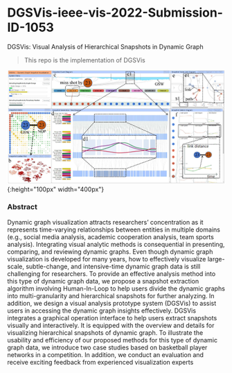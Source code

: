 # DGSVis-ieee-vis-2022-Submission-ID-1053
DGSVis: Visual Analysis of Hierarchical Snapshots in Dynamic Graph
> This repo is the implementation of DGSVis

![image](https://github.com/BaofengChang/DGSVis/raw/main/Figs/teaser.jpg){:height="100px" width="400px"}

### Abstract 
Dynamic graph visualization attracts researchers’ concentration as it represents time-varying relationships between entities
in multiple domains (e.g., social media analysis, academic cooperation analysis, team sports analysis). Integrating visual analytic
methods is consequential in presenting, comparing, and reviewing dynamic graphs. Even though dynamic graph visualization is
developed for many years, how to effectively visualize large-scale, subtle-change, and intensive-time dynamic graph data is still
challenging for researchers. To provide an effective analysis method into this type of dynamic graph data, we propose a snapshot
extraction algorithm involving Human-In-Loop to help users divide the dynamic graphs into multi-granularity and hierarchical snapshots
for further analyzing. In addition, we design a visual analysis prototype system (DGSVis) to assist users in accessing the dynamic
graph insights effectively. DGSVis integrates a graphical operation interface to help users extract snapshots visually and interactively.
It is equipped with the overview and details for visualizing hierarchical snapshots of dynamic graph. To illustrate the usability and
efficiency of our proposed methods for this type of dynamic graph data, we introduce two case studies based on basketball player
networks in a competition. In addition, we conduct an evaluation and receive exciting feedback from experienced visualization experts


